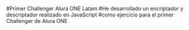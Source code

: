 #Primer Challenger Alura ONE Latam
#He desarrollado un encriptador y descriptador realizado en JavaScript
#como ejercicio para el primer Challenger de Alura ONE
